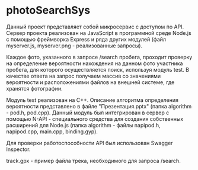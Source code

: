 # photoSearchSys
Данный проект представляет собой микросервис с доступом по API. Сервер проекта реализован на JavaScript в программной среде Node.js с помощью фреймворка Express и ряда других модулей (файл myserver.js, myserver.png - реализованные запросы). 

Каждое фото, указанного в запросе /search пробега, проходит проверку на определение вероятности нахождения на данном фото участника пробега, для которого осуществляется поиск, используя модуль test. В качестве ответа на запрос получаем массив со значениями вероятности и расположениями файлов на внешней системе, где хранятся фотографии.

Модуль test реализован на C++. Описание алгоритма определения вероятности представлено в файле "Презентация.pptx" (папка algorithm - pod.h, pod.cpp). Данный модуль был интегрирован в сервер с помощью N-API - специального средства для создания собственных расширений для Node.js (папка algorithm - файлы napipod.h, napipod.cpp, main.cpp, binding.gyp).

Для проверки работоспособности API был использован Swagger Inspector.

track.gpx - пример файла трека, необходимого для запроса /search.

